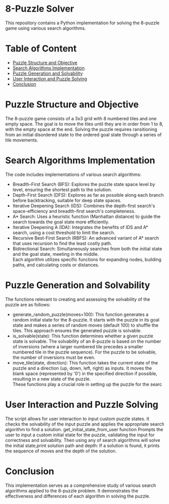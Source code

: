 # 8-Puzzle Solver
This repository contains a Python implementation for solving the 8-puzzle game using various search algorithms.

# Table of Content
- [Puzzle Structure and Objective](https://github.com/KimiyaVahidMotlagh/8PuzzleSolver#puzzle-structure-and-objective)
- [Search Algorithms Implementation](https://github.com/KimiyaVahidMotlagh/8PuzzleSolver#search-algorithms-implementation)
- [Puzzle Generation and Solvability](https://github.com/KimiyaVahidMotlagh/8PuzzleSolver/blob/main/README.md#puzzle-generation-and-solvability)
- [User Interaction and Puzzle Solving](https://github.com/KimiyaVahidMotlagh/8PuzzleSolver/blob/main/README.md#user-interaction-and-puzzle-solving)
- [Conclusion]()

# Puzzle Structure and Objective
The 8-puzzle game consists of a 3x3 grid with 8 numbered tiles and one empty space. The goal is to move the tiles until they are in order from 1 to 8, with the empty space at the end. Solving the puzzle requires
ransitioning from an initial disordered state to the ordered goal state through a series of tile movements.

# Search Algorithms Implementation
The code includes implementations of various search algorithms:

- Breadth-First Search (BFS): Explores the puzzle state space level by level, ensuring the shortest path to the solution.
- Depth-First Search (DFS): Explores as far as possible along each branch before backtracking, suitable for deep state spaces.
- Iterative Deepening Search (IDS): Combines the depth-first search's space-efficiency and breadth-first search's completeness.
- A* Search: Uses a heuristic function (Manhattan distance) to guide the search towards the goal state more efficiently.
- Iterative Deepening A (IDA): Integrates the benefits of IDS and A* search, using a cost threshold to limit the search.
- Recursive Best-First Search (RBFS): An advanced variant of A* search that uses recursion to find the least costly path.
- Bidirectional Search: Simultaneously searches from both the initial state and the goal state, meeting in the middle. <br/>
Each algorithm utilizes specific functions for expanding nodes, building paths, and calculating costs or distances.

# Puzzle Generation and Solvability
The functions relevant to creating and assessing the solvability of the puzzle are as follows:

- generate_random_puzzle(moves=100): This function generates a random initial state for the 8-puzzle. It starts with the puzzle in its goal state and makes a series of random moves (default 100) to shuffle the tiles. This approach 
ensures the generated puzzle is solvable.
- is_solvable(state): This function determines whether a given puzzle state is solvable. The solvability of an 8-puzzle is based on the number of inversions (where a larger numbered tile precedes a smaller numbered tile in the puzzle 
sequence). For the puzzle to be solvable, the number of inversions must be even.
- move_tile(state, direction): This function takes the current state of the puzzle and a direction (up, down, left, right) as inputs. It moves the blank space (represented by '0') in the specified direction if possible, resulting in a new state of the puzzle. <br/>
These functions play a crucial role in setting up the puzzle for the searc

# User Interaction and Puzzle Solving
The script allows for user interaction to input custom puzzle states. It checks the solvability of the input puzzle and applies the appropriate search algorithm to find a solution. get_initial_state_from_user function Prompts the user to input a custom initial state 
for the puzzle, validating the input for correctness and solvability. Then using any of search algorithms will solve the initial state,print solution path and depth: If a solution is found, it prints the sequence of moves and the depth of the solution.

# Conclusion
This implementation serves as a comprehensive study of various search algorithms applied to the 8-puzzle problem. It demonstrates the effectiveness and differences of each algorithm in solving the puzzle.

